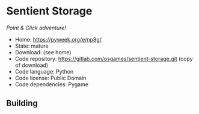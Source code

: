 # Sentient Storage

_Point & Click adventure!_

- Home: https://pyweek.org/e/np8g/
- State: mature
- Download: (see home)
- Code repository: https://gitlab.com/osgames/sentient-storage.git (copy of download)
- Code language: Python
- Code license: Public Domain
- Code dependencies: Pygame

## Building


